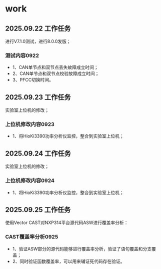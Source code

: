 # work

## 2025.09.22 工作任务

进行V7.1.0测试，进行8.0.0发版；

### 测试内容0922

- 1、CAN单节点和双节点丢失故障成立时间；  
- 2、CAN单节点和双节点校验故障成立时间；  
- 3、PFCC切换时间。

## 2025.09.23 工作任务

实验室上位机的修改；

### 上位机修改内容0923

- 1、将HioKi3390功率分析仪监控，整合到实验室上位机；

## 2025.09.24 工作任务

实验室上位机的修改；

### 上位机修改内容0924

- 1、将HioKi3390功率分析仪监控，整合到实验室上位机；

## 2025.09.25 工作任务

使用Vector CAST对NXP314平台源代码ASW进行覆盖率分析：

### CAST覆盖率分析0925

- 1、验证ASW部分的源代码能够进行覆盖率分析，验证了语句覆盖和分支覆盖；
- 2、同时验证函数覆盖率，可以用来辅证死代码存在验证。

